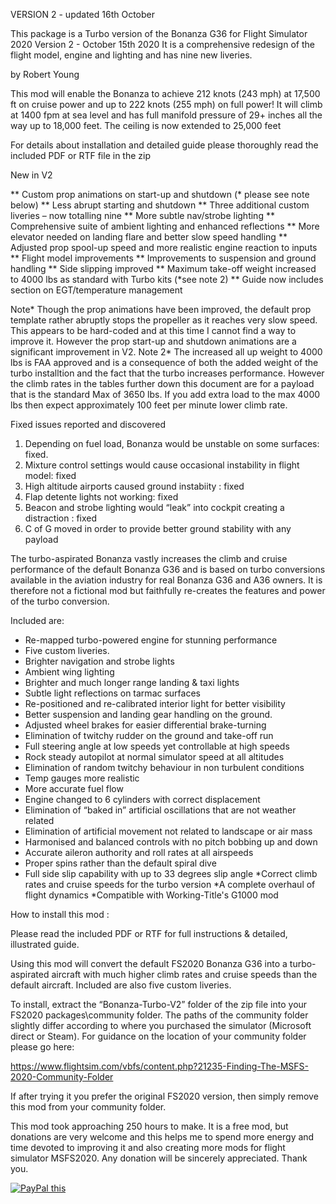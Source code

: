 VERSION 2 - updated 16th October


This package is a Turbo version of the Bonanza G36
for Flight Simulator 2020 
Version 2 - October 15th 2020
It is a comprehensive redesign of the flight model, 
engine and lighting and has nine new liveries. 


by Robert Young

This mod will enable the Bonanza to achieve 212 knots (243 mph) at 17,500 ft on cruise power and up to 222 knots (255 mph) on full power! It will climb at 1400 fpm at sea level and has full manifold pressure of 29+ inches all the way up to 18,000 feet. The ceiling is now extended to 25,000 feet


For details about installation and detailed guide please 
thoroughly read the included PDF or RTF file in the zip


New in V2

** Custom prop animations on start-up and shutdown (* please see note below)
** Less abrupt starting and shutdown
** Three additional custom liveries – now totalling nine
** More subtle nav/strobe lighting 
** Comprehensive suite of ambient lighting and enhanced reflections
** More elevator needed on landing flare and better slow speed handling
** Adjusted prop spool-up speed and more realistic engine reaction to inputs
** Flight model improvements
** Improvements to suspension and ground handling
** Side slipping improved
** Maximum take-off weight increased to 4000 lbs as standard with Turbo kits (*see note 2)
** Guide now includes section on EGT/temperature management

Note* Though the prop animations have been improved, the default prop template rather abruptly stops the propeller as it reaches very slow speed. This appears to be hard-coded and at this time I cannot find a way to improve it. However the prop start-up and shutdown animations are a significant improvement in V2.
Note 2* The increased all up weight to 4000 lbs is FAA approved and is a consequence of both the added weight of the turbo installtion and the fact that the turbo increases performance. However the climb rates in the tables further down this document are for a payload that is the standard Max of 3650 lbs. If you add extra load to the max 4000 lbs then expect approximately 100 feet per minute lower climb rate.

Fixed issues reported and discovered
1. Depending on fuel load, Bonanza would be unstable on some surfaces: fixed.
2. Mixture control settings would cause occasional instability in flight model: fixed
3. High altitude airports caused ground instabiity : fixed
4. Flap detente lights not working: fixed
5. Beacon and strobe lighting would “leak” into cockpit creating a distraction : fixed
6. C of G moved in order to provide better ground stability with any payload


The turbo-aspirated Bonanza vastly increases the climb and cruise performance of the default Bonanza G36 and is based on turbo conversions available in the aviation industry for real Bonanza G36 and A36 owners. It is therefore not a fictional mod but faithfully re-creates the features and power of the turbo conversion.

Included are:

* Re-mapped turbo-powered engine for stunning performance
* Five custom liveries.
* Brighter navigation and strobe lights
* Ambient wing lighting
* Brighter and much longer range landing & taxi lights
* Subtle light reflections on tarmac surfaces
* Re-positioned and re-calibrated interior light for better visibility
* Better suspension and landing gear handling on the ground.
* Adjusted wheel brakes for easier differential brake-turning
* Elimination of twitchy rudder on the ground and take-off run
* Full steering angle at low speeds yet controllable at high speeds
* Rock steady autopilot at normal simulator speed at all altitudes
* Elimination of random twitchy behaviour in non turbulent conditions
* Temp gauges more realistic
* More accurate fuel flow
* Engine changed to 6 cylinders with correct displacement
* Elimination of “baked in” artificial oscillations that are not weather related
* Elimination of artificial movement not related to landscape or air mass
* Harmonised and balanced controls with no pitch bobbing up and down
* Accurate aileron authority and roll rates at all airspeeds
* Proper spins rather than the default spiral dive
* Full side slip capability with up to 33 degrees slip angle
*Correct climb rates and cruise speeds for the turbo version
*A complete overhaul of flight dynamics
*Compatible with Working-Title's G1000 mod

How to install this mod :

Please read the included PDF or RTF for
full instructions & detailed, illustrated guide.


Using this mod will convert the default FS2020 Bonanza G36 into a turbo-aspirated aircraft with much higher climb rates and cruise speeds than the default aircraft. Included are also five custom liveries.

To install, extract the “Bonanza-Turbo-V2” folder of the zip file into your FS2020 packages\community folder. The paths  of the community folder slightly differ according to where you purchased the simulator (Microsoft direct or Steam). For guidance on the location of your community folder please go here:

https://www.flightsim.com/vbfs/content.php?21235-Finding-The-MSFS-2020-Community-Folder


If after trying it you prefer the original FS2020 version, 
then simply remove this mod from your community folder.


This mod took approaching 250 hours to make. It is a free mod, but donations are very welcome
and this helps me to spend more energy and time devoted to improving it and also creating
more mods for flight simulator MSFS2020. Any donation will be sincerely appreciated. Thank you.

<a href="https://www.paypal.com/cgi-bin/webscr?cmd=_donations&business=XMBLBU72YLFMA&currency_code=GBP">
<img src="https://www.paypalobjects.com/en_US/GB/i/btn/btn_donateCC_LG.gif" alt="PayPal this" 
title="PayPal – The safer, easier way to pay online!" border="0" />
</a>

